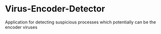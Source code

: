# Virus-Encoder-Detector
Application for detecting suspicious processes which potentially can be the encoder viruses
